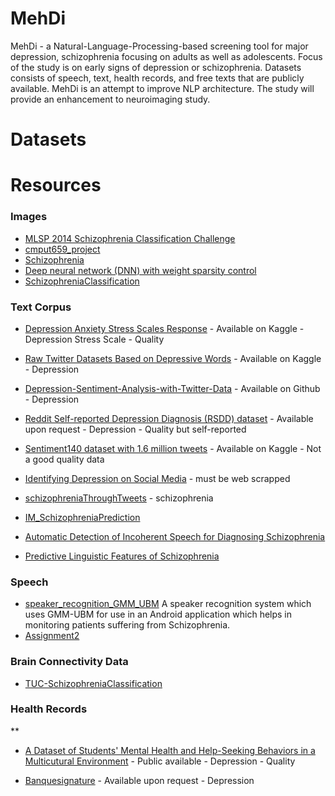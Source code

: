 # MehDi
MehDi - a Natural-Language-Processing-based screening tool for major depression, schizophrenia focusing on adults as well as adolescents. Focus of the study is on early signs of depression or schizophrenia. Datasets consists of speech, text, health records, and free texts that are publicly available. MehDi is an attempt to improve NLP architecture. The study will provide an enhancement to neuroimaging study.

# Datasets

# Resources
### Images
* [MLSP 2014 Schizophrenia Classification Challenge](https://www.kaggle.com/c/mlsp-2014-mri)
* [cmput659_project](https://github.com/CMPUT659T4/cmput659_project)
* [Schizophrenia](https://github.com/FabianKamp/Schizophrenia)
* [Deep neural network (DNN) with weight sparsity control](https://github.com/bsplku/dnnwsp)
* [SchizophreniaClassification](https://github.com/kabirahuja2431/SchizophreniaClassification)

### Text Corpus
* [Depression Anxiety Stress Scales Response](https://www.kaggle.com/lucasgreenwell/depression-anxiety-stress-scales-responses?select=codebook.txt) - Available on Kaggle - Depression Stress Scale - Quality
* [Raw Twitter Datasets Based on Depressive Words](https://www.kaggle.com/sawrav/raw-twitter-datasets-based-on-depressive-words) - Available on Kaggle - Depression
* [Depression-Sentiment-Analysis-with-Twitter-Data](https://github.com/AshwanthRamji/Depression-Sentiment-Analysis-with-Twitter-Data) - Available on Github - Depression
* [Reddit Self-reported Depression Diagnosis (RSDD) dataset](https://georgetown-ir-lab.github.io/emnlp17-depression/) - Available upon request - Depression - Quality but self-reported
* [Sentiment140 dataset with 1.6 million tweets](https://www.kaggle.com/kazanova/sentiment140) - Available on Kaggle - Not a good quality data
* [Identifying Depression on Social Media](https://web.stanford.edu/class/archive/cs/cs224n/cs224n.1194/reports/custom/15712307.pdf) - must be web scrapped

* [schizophreniaThroughTweets](https://github.com/ssarkar2/schizophreniaThroughTweets) - schizophrenia
* [IM_SchizophreniaPrediction](https://github.com/lisabecker/IM_SchizophreniaPrediction)
* [Automatic Detection of Incoherent Speech for Diagnosing Schizophrenia](https://nlp.stanford.edu/pubs/iter2018shizophrenia.pdf)
* [Predictive Linguistic Features of Schizophrenia](https://arxiv.org/pdf/1810.09377.pdf)

### Speech
* [speaker_recognition_GMM_UBM](https://github.com/scelesticsiva/speaker_recognition_GMM_UBM)
  A speaker recognition system which uses GMM-UBM for use in an Android application which helps in monitoring patients suffering from Schizophrenia.
* [Assignment2](https://github.com/pernilleberg/Assignment2)

### Brain Connectivity Data
* [TUC-SchizophreniaClassification](https://github.com/Krith-man/TUC-SchizophreniaClassification)

### Health Records
**
* [A Dataset of Students' Mental Health and Help-Seeking Behaviors in a Multicutural Environment](https://www.mdpi.com/2306-5729/4/3/124/htm) - Public available - Depression - Quality

* [Banquesignature](https://www.banquesignature.ca/en/les-donnees-2/psychosociales-et-medicales/) - Available upon request - Depression
